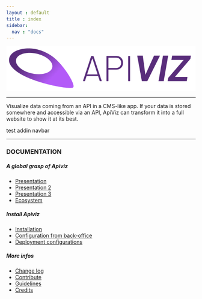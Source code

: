 ```yaml
---
layout : default
title : index
sidebar:
  nav : "docs"
---
```



![APIVIZ-BRAND](./static/logos/logo_apiviz_15.png)

-------

Visualize data coming from an API in a CMS-like app. 
If your data is stored somewhere and accessible via an API, ApiViz can transform it into a full website to show it at its best. 

test addin navbar 

--------

### DOCUMENTATION 


##### A global grasp of Apiviz
- [Presentation](/docs/presentation/screenshots)
- [Presentation 2](/presentation/screenshots)
- [Presentation 3](/_docs/PRESENTATION.md)
- [Ecosystem](/ECOSYSTEM.md)

##### Install Apiviz
- [Installation](/INSTALLATION.md)
- [Configuration from back-office](/BACKOFFICE.md)
- [Deployment configurations](/DEPLOY_CONFIGS.md)

##### More infos
- [Change log](/CHANGELOG.md)
- [Contribute](/CONTRIBUTE.md)
- [Guidelines](/GUIDELINES.md)
- [Credits](/CREDITS.md)


